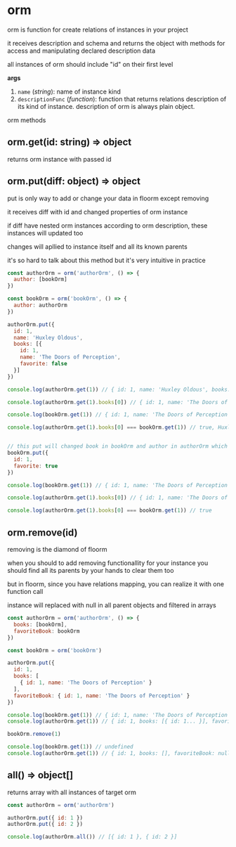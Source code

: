 # orm

orm is function for create relations of instances in your project

it receives description and schema and returns the object with methods for access and manipulating declared description data

all instances of orm should include "id" on their first level

**args**

1. `name` (*string*): name of instance kind
2. `descriptionFunc` (*function*): function that returns relations description of its kind of instance. description of orm is always plain object.

orm methods

## orm.get(id: string) => object

returns orm instance with passed id

## orm.put(diff: object) => object

put is only way to add or change your data in floorm except removing

it receives diff with id and changed properties of orm instance

if diff have nested orm instances according to orm description, these instances will updated too

changes will apllied to instance itself and all its known parents

it's so hard to talk about this method but it's very intuitive in practice

```js
const authorOrm = orm('authorOrm', () => {
  author: [bookOrm]
})

const bookOrm = orm('bookOrm', () => {
  author: authorOrm
})

authorOrm.put({
  id: 1,
  name: 'Huxley Oldous',
  books: [{
    id: 1,
    name: 'The Doors of Perception',
    favorite: false
  }]
})

console.log(authorOrm.get(1)) // { id: 1, name: 'Huxley Oldous', books: [...] }

console.log(authorOrm.get(1).books[0]) // { id: 1, name: 'The Doors of Perception', favorite: false }

console.log(bookOrm.get(1)) // { id: 1, name: 'The Doors of Perception', favorite: false }

console.log(authorOrm.get(1).books[0] === bookOrm.get(1)) // true, Huxley includes bookOrm instance itself


// this put will changed book in bookOrm and author in authorOrm which includes changed book
bookOrm.put({
  id: 1,
  favorite: true
})

console.log(bookOrm.get(1)) // { id: 1, name: 'The Doors of Perception', favorite: true }

console.log(authorOrm.get(1).books[0]) // { id: 1, name: 'The Doors of Perception', favorite: true }

console.log(authorOrm.get(1).books[0] === bookOrm.get(1)) // true
```

## orm.remove(id)

removing is the diamond of floorm

when you should to add removing functionallity for your instance you should find all its parents by your hands to clear them too

but in floorm, since you have relations mapping, you can realize it with one function call

instance will replaced with null in all parent objects and filtered in arrays

```js
const authorOrm = orm('authorOrm', () => {
  books: [bookOrm],
  favoriteBook: bookOrm
})

const bookOrm = orm('bookOrm')

authorOrm.put({
  id: 1,
  books: [
    { id: 1, name: 'The Doors of Perception' }
  ],
  favoriteBook: { id: 1, name: 'The Doors of Perception' }
})

console.log(bookOrm.get(1)) // { id: 1, name: 'The Doors of Perception' }
console.log(authorOrm.get(1)) // { id: 1, books: [{ id: 1... }], favoriteBook: { id: 1... } }

bookOrm.remove(1)

console.log(bookOrm.get(1)) // undefined
console.log(authorOrm.get(1)) // { id: 1, books: [], favoriteBook: null }
```

## all() => object[]

returns array with all instances of target orm

```js
const authorOrm = orm('authorOrm')

authorOrm.put({ id: 1 })
authorOrm.put({ id: 2 })

console.log(authorOrm.all()) // [{ id: 1 }, { id: 2 }]
```
